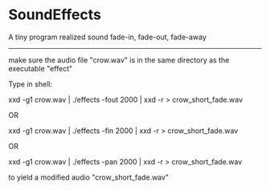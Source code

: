# SoundEffects
A tiny program realized sound fade-in, fade-out, fade-away

-----------------------------------------------------------------------

make sure the audio file "crow.wav" is in the same directory as the executable "effect"

Type in shell:

xxd -g1 crow.wav | ./effects -fout 2000 | xxd -r > crow_short_fade.wav

OR

xxd -g1 crow.wav | ./effects -fin 2000 | xxd -r > crow_short_fade.wav

OR

xxd -g1 crow.wav | ./effects -pan 2000 | xxd -r > crow_short_fade.wav

to yield a modified audio "crow_short_fade.wav"
